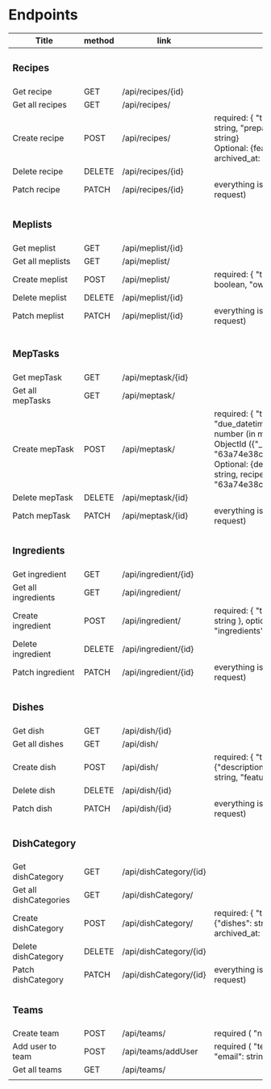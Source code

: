 # Endpoints

| Title                  | method | link                   | body                                                                                                                                                                                                                                              |
|------------------------|--------|------------------------|---------------------------------------------------------------------------------------------------------------------------------------------------------------------------------------------------------------------------------------------------|
| <h3> Recipes           |        |                        |                                                                                                                                                                                                                                                   |
| Get recipe             | GET    | /api/recipes/{id}      |                                                                                                                                                                                                                                                   |
| Get all recipes        | GET    | /api/recipes/          |                                                                                                                                                                                                                                                   |
| Create recipe          | POST   | /api/recipes/          | required: { "title": string, "volume": string, "preparation": string, "unit": string}<br/> Optional: {feature: string, archived_at: Date, deleted_at: Date}                                                                                       |
| Delete recipe          | DELETE | /api/recipes/{id}      |                                                                                                                                                                                                                                                   |
| Patch  recipe          | PATCH  | /api/recipes/{id}      | everything is optional (check create request)                                                                                                                                                                                                     |
|                        |        |                        |                                                                                                                                                                                                                                                   |
 | <h3> Meplists          |        |                        |                                                                                                                                                                                                                                                   | 
| Get meplist            | GET    | /api/meplist/{id}      |                                                                                                                                                                                                                                                   |
| Get all meplists       | GET    | /api/meplist/          |                                                                                                                                                                                                                                                   |
| Create meplist         | POST   | /api/meplist/          | required: { "title": string, "active": boolean, "owner_id": string (user id)                                                                                                                                                                      |
| Delete meplist         | DELETE | /api/meplist/{id}      |                                                                                                                                                                                                                                                   |
| Patch  meplist         | PATCH  | /api/meplist/{id}      | everything is optional (check create request)                                                                                                                                                                                                     | 
|                        |        |                        |                                                                                                                                                                                                                                                   |
|                        |        |                        |                                                                                                                                                                                                                                                   |
 | <h3> MepTasks          |        |                        |                                                                                                                                                                                                                                                   |                                                                                                                                                                    
| Get mepTask            | GET    | /api/meptask/{id}      |                                                                                                                                                                                                                                                   |
| Get all mepTasks       | GET    | /api/meptask/          |                                                                                                                                                                                                                                                   |
| Create mepTask         | POST   | /api/meptask/          | required: { "title": string, "due_datetime": Date, "duration": number (in minutes), mepList_id: ObjectId ({"_id": "63a74e38c19d3604d7145baa"})} Optional: {description: string, status: string, recipe_id: ({"_id": "63a74e38c19d3604d7145baa"})} |
| Delete mepTask         | DELETE | /api/meptask/{id}      |                                                                                                                                                                                                                                                   |
| Patch  mepTask         | PATCH  | /api/meptask/{id}      | everything is optional (check create request)                                                                                                                                                                                                     |
|                        |        |                        |                                                                                                                                                                                                                                                   |
| <h3> Ingredients       |        |                        |                                                                                                                                                                                                                                                   |                                                         
| Get ingredient         | GET    | /api/ingredient/{id}   |                                                                                                                                                                                                                                                   |
| Get all ingredients    | GET    | /api/ingredient/       |                                                                                                                                                                                                                                                   |
| Create ingredient      | POST   | /api/ingredient/       | required: { "title": string, "unit": string }, optional: {"allergy": string, "ingredients": string[]}                                                                                                                                             |
| Delete ingredient      | DELETE | /api/ingredient/{id}   |                                                                                                                                                                                                                                                   |
| Patch  ingredient      | PATCH  | /api/ingredient/{id}   | everything is optional (check create request)                                                                                                                                                                                                     |                                                                                                                                                                                                                                                   
|                        |        |                        |                                                                                                                                                                                                                                                   |
| <h3> Dishes            |        |                        |                                                                                                                                                                                                                                                   |
| Get dish               | GET    | /api/dish/{id}         |                                                                                                                                                                                                                                                   |
| Get all dishes         | GET    | /api/dish/             |                                                                                                                                                                                                                                                   |
| Create dish            | POST   | /api/dish/             | required: { "title": string }, optional: {"description": string, "image": string, "feature": string}                                                                                                                                              |
| Delete dish            | DELETE | /api/dish/{id}         |                                                                                                                                                                                                                                                   |
| Patch  dish            | PATCH  | /api/dish/{id}         | everything is optional (check create request)                                                                                                                                                                                                     |
|                        |        |                        |                                                                                                                                                                                                                                                   |
| <h3> DishCategory      |        |                        |                                                                                                                                                                                                                                                   |
| Get dishCategory       | GET    | /api/dishCategory/{id} |                                                                                                                                                                                                                                                   |
| Get all dishCategories | GET    | /api/dishCategory/     |                                                                                                                                                                                                                                                   |
| Create dishCategory    | POST   | /api/dishCategory/     | required: { "title": string }, optional: {"dishes": string[], deleted_at: Date, archived_at: Date }                                                                                                                                               |
| Delete dishCategory    | DELETE | /api/dishCategory/{id} |                                                                                                                                                                                                                                                   |
| Patch  dishCategory    | PATCH  | /api/dishCategory/{id} | everything is optional (check create request)                                                                                                                                                                                                     |        |                      |                                                                                                                                                                                                                                                   |
|                        |        |                        |                                                                                                                                                                                                                                                   |
| <h3> Teams             |        |                        |                                                                                                                                                                                                                                                   |
| Create team            | POST   | /api/teams/            | required ( "name": string }                                                                                                                                                                                                                       |
| Add user to team       | POST   | /api/teams/addUser     | required ( "teamName": string, "email": string }                                                                                                                                                                                                  |
| Get all teams          | GET    | /api/teams/            |                                                                                                                                                                                                                                                   |                                                                                                                                                                                                                                              
|                        |        |                        |                                                                                                                                                                                                                                                   |
